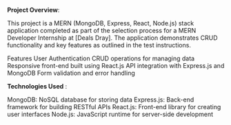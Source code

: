 **Project Overview**:

This project is a MERN (MongoDB, Express, React, Node.js) stack application completed as part of the selection process for a MERN Developer Internship at [Deals Dray]. The application demonstrates CRUD functionality and key features as outlined in the test instructions.

Features
User Authentication 
CRUD operations for managing data 
Responsive front-end built using React.js
API integration with Express.js and MongoDB
Form validation and error handling

**Technologies Used** :

MongoDB: NoSQL database for storing data
Express.js: Back-end framework for building RESTful APIs
React.js: Front-end library for creating user interfaces
Node.js: JavaScript runtime for server-side development
